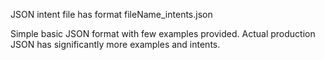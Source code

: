 JSON intent file has format fileName_intents.json

Simple basic JSON format with few examples provided. Actual production JSON has significantly more examples and intents. 
